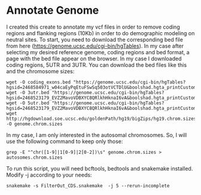 # Annotate Genome
I created this create to annotate my vcf files in order to remove coding regions and flanking regions (10Kb) in order to do demographic modeling on neutral sites.
To start, you need to download the corresponding bed file from here (https://genome.ucsc.edu/cgi-bin/hgTables). In my case after selecting my desired reference genome, coding regions and bed format, a page with the bed file appear on the browser. In my case I downloaded coding regions, 5UTR and 3UTR. You can download the bed files like this and the chromosome sizes:

```
wget -O coding_exons.bed "https://genome.ucsc.edu/cgi-bin/hgTables?hgsid=2468584971_w04caEyPqEtuFSwSq503otVCTDlU&boolshad.hgta_printCustomTrackHeaders=0&hgta_ctName=tb_knownGene&hgta_ctDesc=table+browser+query+on+knownGene&hgta_ctVis=pack&hgta_ctUrl=&fbUpBases=200&fbExonBases=0&fbIntronBases=0&fbQual=cds&fbDownBases=200&hgta_doGetBed=get+BED"
wget -O 3utr.bed "https://genome.ucsc.edu/cgi-bin/hgTables?hgsid=2468523179_EVZ2MavoVDBXYC8QRlkhHknaI6vA&boolshad.hgta_printCustomTrackHeaders=0&hgta_ctName=tb_knownGene&hgta_ctDesc=table+browser+query+on+knownGene&hgta_ctVis=pack&hgta_ctUrl=&fbUpBases=200&fbExonBases=0&fbIntronBases=0&fbQual=utr3&fbDownBases=200&hgta_doGetBed=get+BED"
wget -O 5utr.bed "https://genome.ucsc.edu/cgi-bin/hgTables?hgsid=2468523179_EVZ2MavoVDBXYC8QRlkhHknaI6vA&boolshad.hgta_printCustomTrackHeaders=0&hgta_ctName=tb_knownGene&hgta_ctDesc=table+browser+query+on+knownGene&hgta_ctVis=pack&hgta_ctUrl=&fbUpBases=200&fbExonBases=0&fbIntronBases=0&fbQual=utr5&fbDownBases=200&hgta_doGetBed=get+BED"
wget http://hgdownload.soe.ucsc.edu/goldenPath/hg19/bigZips/hg19.chrom.sizes -O genome.chrom.sizes

```

In my case, I am only interested in the autosomal chromosomes. So, I will use the following command to keep only those:
```
grep -E "^chr([1-9]|1[0-9]|2[0-2])\s" genome.chrom.sizes > autosomes.chrom.sizes
```

To run this script, you will need bcftools, bedtools and snakemake installed. Modify -j according to your needs: 
```
snakemake -s FilterOut_CDS.snakemake  -j 5 --rerun-incomplete
```


